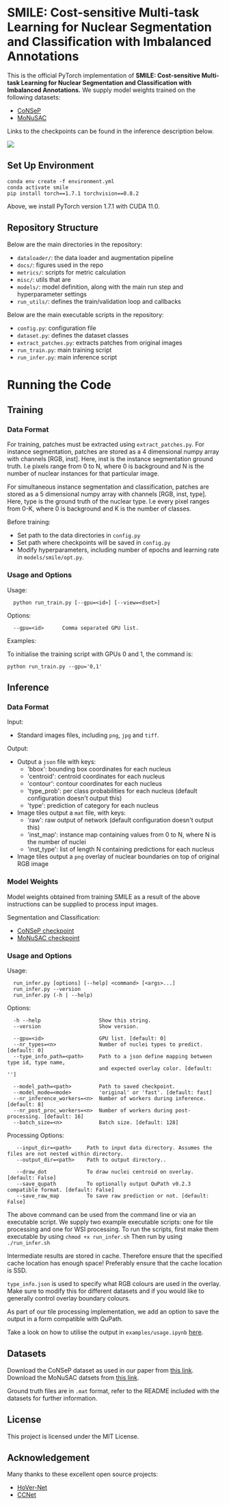 # SMILE: Cost-sensitive Multi-task Learning for Nuclear Segmentation and Classification with Imbalanced Annotations


This is the official PyTorch implementation of **SMILE: Cost-sensitive Multi-task Learning for Nuclear Segmentation and Classification with Imbalanced Annotations.**  We supply model weights trained on the following datasets:

- [CoNSeP](https://www.sciencedirect.com/science/article/pii/S1361841519301045)
- [MoNuSAC](https://ieeexplore.ieee.org/abstract/document/8880654)

Links to the checkpoints can be found in the inference description below.

![](docs/diagram.png)

## Set Up Environment

```
conda env create -f environment.yml
conda activate smile
pip install torch==1.7.1 torchvision==0.8.2
```

Above, we install PyTorch version 1.7.1 with CUDA 11.0. 

## Repository Structure

Below are the main directories in the repository: 

- `dataloader/`: the data loader and augmentation pipeline
- `docs/`: figures used in the repo
- `metrics/`: scripts for metric calculation
- `misc/`: utils that are
- `models/`: model definition, along with the main run step and hyperparameter settings  
- `run_utils/`: defines the train/validation loop and callbacks 

Below are the main executable scripts in the repository:

- `config.py`: configuration file
- `dataset.py`: defines the dataset classes 
- `extract_patches.py`: extracts patches from original images
- `run_train.py`: main training script
- `run_infer.py`: main inference script

# Running the Code

## Training

### Data Format
For training, patches must be extracted using `extract_patches.py`. For instance segmentation, patches are stored as a 4 dimensional numpy array with channels [RGB, inst]. Here, inst is the instance segmentation ground truth. I.e pixels range from 0 to N, where 0 is background and N is the number of nuclear instances for that particular image. 

For simultaneous instance segmentation and classification, patches are stored as a 5 dimensional numpy array with channels [RGB, inst, type]. Here, type is the ground truth of the nuclear type. I.e every pixel ranges from 0-K, where 0 is background and K is the number of classes.

Before training:

- Set path to the data directories in `config.py`
- Set path where checkpoints will be saved  in `config.py`
- Modify hyperparameters, including number of epochs and learning rate in `models/smile/opt.py`.

### Usage and Options

Usage: <br />
```
  python run_train.py [--gpu=<id>] [--view=<dset>]
```

Options:
```
  --gpu=<id>      Comma separated GPU list.  
```

Examples:

To initialise the training script with GPUs 0 and 1, the command is:
```
python run_train.py --gpu='0,1' 
```

## Inference

### Data Format
Input: <br />
- Standard images files, including `png`, `jpg` and `tiff`.

Output: <br />
- Output a `json` file with keys:
    - 'bbox': bounding box coordinates for each nucleus
    - 'centroid': centroid coordinates for each nucleus
    - 'contour': contour coordinates for each nucleus 
    - 'type_prob': per class probabilities for each nucleus (default configuration doesn't output this)
    - 'type': prediction of category for each nucleus
- Image tiles output a `mat` file, with keys:
    - 'raw': raw output of network (default configuration doesn't output this)
    - 'inst_map': instance map containing values from 0 to N, where N is the number of nuclei
    - 'inst_type': list of length N containing predictions for each nucleus
 - Image tiles output a `png` overlay of nuclear boundaries on top of original RGB image

### Model Weights

Model weights obtained from training SMILE as a result of the above instructions can be supplied to process input images. 

Segmentation and Classification:
- [CoNSeP checkpoint](https://pan.baidu.com/s/1zcW8IT-S2t49P3WdKfe63A?pwd=fdva)
- [MoNuSAC checkpoint](https://pan.baidu.com/s/1u4n_N2eTdKJNlPLO1EaTjg?pwd=75hn)


### Usage and Options

Usage: <br />
```
  run_infer.py [options] [--help] <command> [<args>...]
  run_infer.py --version
  run_infer.py (-h | --help)
```

Options:
```
  -h --help                   Show this string.
  --version                   Show version.

  --gpu=<id>                  GPU list. [default: 0]
  --nr_types=<n>              Number of nuclei types to predict. [default: 0]
  --type_info_path=<path>     Path to a json define mapping between type id, type name, 
                              and expected overlay color. [default: '']

  --model_path=<path>         Path to saved checkpoint.
  --model_mode=<mode>         'original' or 'fast'. [default: fast]
  --nr_inference_workers=<n>  Number of workers during inference. [default: 8]
  --nr_post_proc_workers=<n>  Number of workers during post-processing. [default: 16]
  --batch_size=<n>            Batch size. [default: 128]
```

Processing Options: <br />
```
   --input_dir=<path>     Path to input data directory. Assumes the files are not nested within directory.
   --output_dir=<path>    Path to output directory..

   --draw_dot             To draw nuclei centroid on overlay. [default: False]
   --save_qupath          To optionally output QuPath v0.2.3 compatible format. [default: False]
   --save_raw_map         To save raw prediction or not. [default: False]
```


The above command can be used from the command line or via an executable script. We supply two example executable scripts: one for tile processing and one for WSI processing. To run the scripts, first make them executable by using `chmod +x run_infer.sh`  Then run by using `./run_infer.sh` 

Intermediate results are stored in cache. Therefore ensure that the specified cache location has enough space! Preferably ensure that the cache location is SSD.

`type_info.json` is used to specify what RGB colours are used in the overlay. Make sure to modify this for different datasets and if you would like to generally control overlay boundary colours.

As part of our tile processing implementation, we add an option to save the output in a form compatible with QuPath. 

Take a look on how to utilise the output in `examples/usage.ipynb` [here](https://github.com/panxipeng/nuclear_segandcls/blob/main/examples/usage.ipynb). 


## Datasets

Download the CoNSeP dataset as used in our paper from [this link](https://warwick.ac.uk/fac/sci/dcs/research/tia/data/hovernet/). <br />
Download the MoNuSAC datsets from [this link](https://monusac-2020.grand-challenge.org).  <br />

Ground truth files are in `.mat` format, refer to the README included with the datasets for further information. 


## License

This project is licensed under the MIT License.

## Acknowledgement

Many thanks to these excellent open source projects:
- [HoVer-Net](https://github.com/vqdang/hover_net)
- [CCNet](https://github.com/speedinghzl/CCNet)

